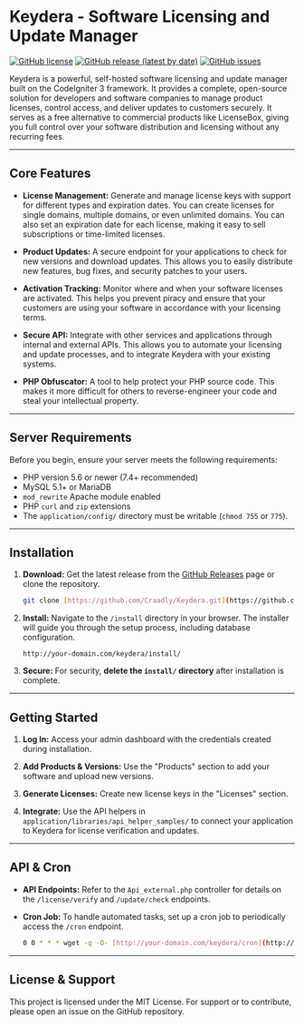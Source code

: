 # Keydera - Software Licensing and Update Manager

[![GitHub license](https://img.shields.io/badge/license-MIT-blue.svg)](https://github.com/Craadly/Keydera/blob/main/LICENSE)
[![GitHub release (latest by date)](https://img.shields.io/github/v/release/Craadly/Keydera)](https://github.com/Craadly/Keydera/releases)
[![GitHub issues](https://img.shields.io/github/issues/Craadly/Keydera)](https://github.com/Craadly/Keydera/issues)

Keydera is a powerful, self-hosted software licensing and update manager built on the CodeIgniter 3 framework. It provides a complete, open-source solution for developers and software companies to manage product licenses, control access, and deliver updates to customers securely. It serves as a free alternative to commercial products like LicenseBox, giving you full control over your software distribution and licensing without any recurring fees.

---


## Core Features

* **License Management:** Generate and manage license keys with support for different types and expiration dates. You can create licenses for single domains, multiple domains, or even unlimited domains. You can also set an expiration date for each license, making it easy to sell subscriptions or time-limited licenses.

* **Product Updates:** A secure endpoint for your applications to check for new versions and download updates. This allows you to easily distribute new features, bug fixes, and security patches to your users.

* **Activation Tracking:** Monitor where and when your software licenses are activated. This helps you prevent piracy and ensure that your customers are using your software in accordance with your licensing terms.

* **Secure API:** Integrate with other services and applications through internal and external APIs. This allows you to automate your licensing and update processes, and to integrate Keydera with your existing systems.

* **PHP Obfuscator:** A tool to help protect your PHP source code. This makes it more difficult for others to reverse-engineer your code and steal your intellectual property.

---

## Server Requirements

Before you begin, ensure your server meets the following requirements:

* PHP version 5.6 or newer (7.4+ recommended)
* MySQL 5.1+ or MariaDB
* `mod_rewrite` Apache module enabled
* PHP `curl` and `zip` extensions
* The `application/config/` directory must be writable (`chmod 755` or `775`).

---

## Installation

1.  **Download:** Get the latest release from the [GitHub Releases](https://github.com/Craadly/Keydera/releases) page or clone the repository.

    ```bash
    git clone [https://github.com/Craadly/Keydera.git](https://github.com/Craadly/Keydera.git)
    ```

2.  **Install:** Navigate to the `/install` directory in your browser. The installer will guide you through the setup process, including database configuration.

    `http://your-domain.com/keydera/install/`

3.  **Secure:** For security, **delete the `install/` directory** after installation is complete.

---

## Getting Started

1.  **Log In:** Access your admin dashboard with the credentials created during installation.

2.  **Add Products & Versions:** Use the "Products" section to add your software and upload new versions.

3.  **Generate Licenses:** Create new license keys in the "Licenses" section.

4.  **Integrate:** Use the API helpers in `application/libraries/api_helper_samples/` to connect your application to Keydera for license verification and updates.

---

## API & Cron

* **API Endpoints:** Refer to the `Api_external.php` controller for details on the `/license/verify` and `/update/check` endpoints.

* **Cron Job:** To handle automated tasks, set up a cron job to periodically access the `/cron` endpoint.

    ```bash
    0 0 * * * wget -q -O- [http://your-domain.com/keydera/cron](http://your-domain.com/keydera/cron) >/dev/null 2>&1
    ```

---

## License & Support

This project is licensed under the MIT License. For support or to contribute, please open an issue on the GitHub repository.
